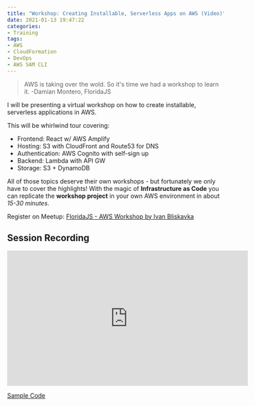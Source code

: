 ```yaml
---
title: "Workshop: Creating Installable, Serverless Apps on AWS (Video)"
date: 2021-01-13 19:47:22
categories:
- Training
tags:
- AWS
- CloudFormation
- DevOps
- AWS SAM CLI
---
```


> AWS is taking over the wold. So it's time we had a workshop to learn it. -Damian Montero, FloridaJS

<!-- more -->

I will be presenting a virtual workshop on how to create installable, serverless applications in AWS.

This will be whirlwind tour covering:

- Frontend: React w/ AWS Amplify
- Hosting: S3 with CloudFront and Route53 for DNS
- Authentication: AWS Cognito with self-sign up
- Backend: Lambda with API GW
- Storage: S3 + DynamoDB

All of those topics deserve their own workshops - but fortunately we only have to cover the highlights! With the magic of __Infrastructure as Code__ you can replicate the __workshop project__ in your own AWS environment in about _15-30 minutes_.

Register on Meetup: [FloridaJS - AWS Workshop by Ivan Bliskavka](https://www.meetup.com/floridajs/events/275711268/)

## Session Recording

<iframe width="560" height="315" src="https://www.youtube.com/embed/pqcSUxIXYb4" frameborder="0" allow="accelerometer; autoplay; clipboard-write; encrypted-media; gyroscope; picture-in-picture" allowfullscreen></iframe>

[Sample Code](https://github.com/ibliskavka/fl-js-sam-starter)